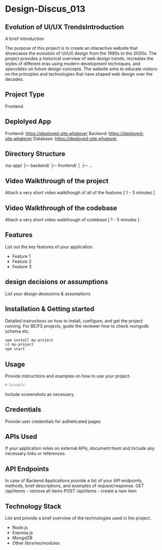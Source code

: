 # Design-Discus_013

## Evolution of UI/UX TrendsIntroduction

A brief introduction 


The purpose of this project is to create an interactive website that showcases the evolution of UI/UX design from the 1990s to the 2030s. The project provides a historical overview of web design trends, recreates the styles of different eras using modern development techniques, and speculates on future design concepts. The website aims to educate visitors on the principles and technologies that have shaped web design over the decades.

## Project Type

Frontend 

## Deplolyed App

Frontend: https://deployed-site.whatever
Backend: https://deployed-site.whatever
Database: https://deployed-site.whatever

## Directory Structure

my-app/
├─ backend/
├─ frontend/
│  ├─ ...

## Video Walkthrough of the project

Attach a very short video walkthough of all of the features [ 1 - 3 minutes ]

## Video Walkthrough of the codebase

Attach a very short video walkthough of codebase [ 1 - 5 minutes ]

## Features

List out the key features of your application.

- Feature 1
- Feature 2
- Feature 3

## design decisions or assumptions

List your design desissions & assumptions

## Installation & Getting started

Detailed instructions on how to install, configure, and get the project running. For BE/FS projects, guide the reviewer how to check mongodb schema etc.

```bash
npm install my-project
cd my-project
npm start
```

## Usage

Provide instructions and examples on how to use your project.

```bash
# Example
```

Include screenshots as necessary.

## Credentials

Provide user credentials for autheticated pages

## APIs Used

If your application relies on external APIs, document them and include any necessary links or references.

## API Endpoints

In case of Backend Applications provide a list of your API endpoints, methods, brief descriptions, and examples of request/response.
GET /api/items - retrieve all items
POST /api/items - create a new item

## Technology Stack

List and provide a brief overview of the technologies used in the project.

- Node.js
- Express.js
- MongoDB
- Other libraries/modules
